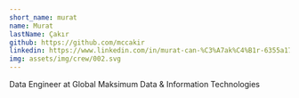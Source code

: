 ```yaml
---
short_name: murat
name: Murat
lastName: Çakır
github: https://github.com/mccakir
linkedin: https://www.linkedin.com/in/murat-can-%C3%A7ak%C4%B1r-6355a17a/
img: assets/img/crew/002.svg
---
```


Data Engineer at Global Maksimum Data & Information Technologies
